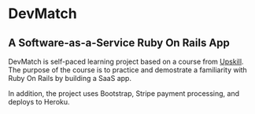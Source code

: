 # DevMatch

## A Software-as-a-Service Ruby On Rails App

DevMatch is self-paced learning project based on a course from [Upskill](http://upskillcourses.com/).  The purpose of the course is to practice and demostrate a familiarity with Ruby On Rails by building a SaaS app.

In addition, the project uses Bootstrap, Stripe payment processing, and deploys to Heroku.
